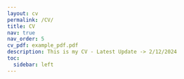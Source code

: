 ```yaml
---
layout: cv
permalink: /CV/
title: CV
nav: true
nav_order: 5
cv_pdf: example_pdf.pdf
description: This is my CV - Latest Update -> 2/12/2024
toc:
  sidebar: left
---
```

